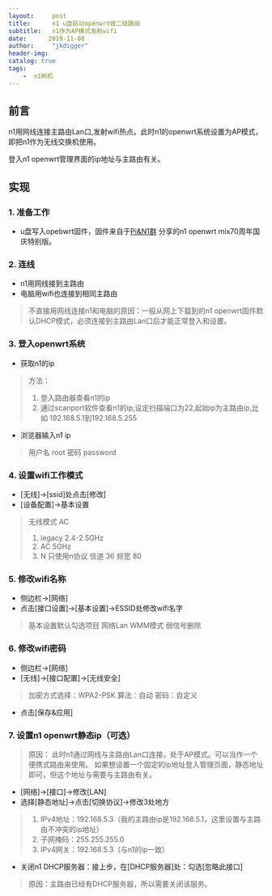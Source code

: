 ```yaml
---
layout:     post
title:      n1 u盘启动openwrt做二级路由
subtitle:   n1作为AP模式发射wifi
date:      2019-11-08
author:     "jkdigger"
header-img: 
catalog: true
tags:
    -  n1刷机
---
```


## 前言
n1用网线连接主路由Lan口,发射wifi热点。此时n1的openwrt系统设置为AP模式，即把n1作为无线交换机使用。

登入n1 openwrt管理界面的ip地址与主路由有关。


## 实现
### 1. 准备工作
* u盘写入opebwrt固件，固件来自于[Pi&N1群](https://t.me/NewPiN1Channel) 分享的n1 openwrt mix70周年国庆特别版。

### 2. 连线
* n1用网线接到主路由
* 电脑用wifi也连接到相同主路由

> 不直接用网线连接n1和电脑的原因：一般从网上下载到的n1 openwrt固件默认DHCP模式，必须连接到主路由Lan口后才能正常登入和设置。

### 3. 登入openwrt系统
* 获取n1的ip

> 方法：
> 1. 登入路由器查看n1的ip 
> 2. 通过scanport软件查看n1的ip,设定扫描端口为22,起始ip为主路由ip,比如 192.168.5.1到192.168.5.255

* 浏览器输入n1 ip

> 用户名 root
> 密码 password

### 4. 设置wifi工作模式
* [无线]->[ssid]处点击[修改]
* [设备配置]->基本设置

> 无线模式 AC
> 1. legacy 2.4-2.5GHz 
> 2. AC 5GHz
> 3. N 只使用n协议
> 信道 36
> 频宽 80

### 5. 修改wifi名称
* 侧边栏->[网络]
* 点击[接口设置]->[基本设置]->ESSID处修改wifi名字

> 基本设置默认勾选项目
> 网络Lan
> WMM模式
> 弱信号删除

### 6. 修改wifi密码
* 侧边栏->[网络]
* [无线]->[接口配置]->[无线安全]

> 加密方式选择：WPA2-PSK
> 算法：自动
> 密码：自定义

* 点击[保存&应用]

### 7. 设置n1 openwrt静态ip（可选）
> 原因：
> 此时n1通过网线与主路由Lan口连接，处于AP模式。可以当作一个便携式路由来使用。
> 如果想设置一个固定的ip地址登入管理页面，静态地址即可，但这个地址与需要与主路由有关。

* [网络]->[接口]->修改[LAN]
* 选择[静态地址]->点击[切换协议]->修改3处地方

> 1. IPv4地址：192.168.5.3（我的主路由ip是192.168.5.1，这里设置与主路由不冲突的ip地址）
> 2. 子网掩码：255.255.255.0
> 3. IPv4网关：192.168.5.3（与n1的ip一致）


* 关闭n1 DHCP服务器：接上步，在[DHCP服务器]处：勾选[忽略此接口]

> 原因：主路由已经有DHCP服务器，所以需要关闭该服务。
